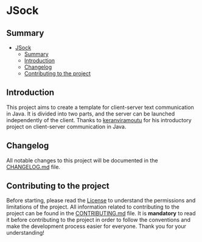 # JSock

## Summary

- [JSock](#jsock)
  - [Summary](#summary)
  - [Introduction](#introduction)
  - [Changelog](#changelog)
  - [Contributing to the project](#contributing-to-the-project)

## Introduction

This project aims to create a template for client-server text communication in Java. It is divided into two parts, and the server can be launched independently of the client.
Thanks to [keranviramoutu](https://github.com/keranviramoutou/Tchat/blob/5cf31b366c73ce72723209b6b10d6d94f568c2e1/tchat/src/) for his introductory project on client-server communication in Java.

## Changelog

All notable changes to this project will be documented in the [CHANGELOG.md](CHANGELOG.md) file.

## Contributing to the project

Before starting, please read the [License](LICENSE) to understand the permissions and limitations of the project.
All information related to contributing to the project can be found in the [CONTRIBUTING.md](CONTRIBUTING.md) file. It is **mandatory** to read it before contributing to the project in order to follow the conventions and make the development process easier for everyone. Thank you for your understanding!
